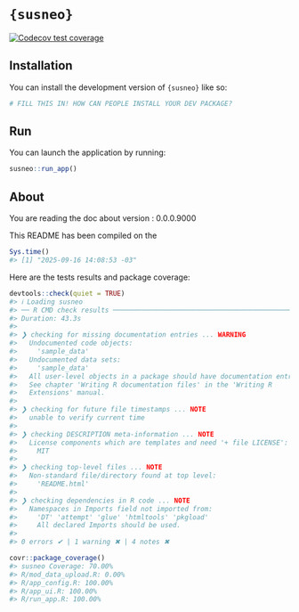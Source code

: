 
<!-- README.md is generated from README.Rmd. Please edit that file -->

# `{susneo}`

<!-- badges: start -->

[![Codecov test
coverage](https://codecov.io/gh/TiagoAdriaNunes/susneo-shiny-tiago-adria-nunes/graph/badge.svg)](https://app.codecov.io/gh/TiagoAdriaNunes/susneo-shiny-tiago-adria-nunes)
<!-- badges: end -->

## Installation

You can install the development version of `{susneo}` like so:

``` r
# FILL THIS IN! HOW CAN PEOPLE INSTALL YOUR DEV PACKAGE?
```

## Run

You can launch the application by running:

``` r
susneo::run_app()
```

## About

You are reading the doc about version : 0.0.0.9000

This README has been compiled on the

``` r
Sys.time()
#> [1] "2025-09-16 14:08:53 -03"
```

Here are the tests results and package coverage:

``` r
devtools::check(quiet = TRUE)
#> ℹ Loading susneo
#> ── R CMD check results ──────────────────────────────────────────────────────────────────────────────────────────────────────── susneo 0.0.0.9000 ────
#> Duration: 43.3s
#> 
#> ❯ checking for missing documentation entries ... WARNING
#>   Undocumented code objects:
#>     'sample_data'
#>   Undocumented data sets:
#>     'sample_data'
#>   All user-level objects in a package should have documentation entries.
#>   See chapter 'Writing R documentation files' in the 'Writing R
#>   Extensions' manual.
#> 
#> ❯ checking for future file timestamps ... NOTE
#>   unable to verify current time
#> 
#> ❯ checking DESCRIPTION meta-information ... NOTE
#>   License components which are templates and need '+ file LICENSE':
#>     MIT
#> 
#> ❯ checking top-level files ... NOTE
#>   Non-standard file/directory found at top level:
#>     'README.html'
#> 
#> ❯ checking dependencies in R code ... NOTE
#>   Namespaces in Imports field not imported from:
#>     'DT' 'attempt' 'glue' 'htmltools' 'pkgload'
#>     All declared Imports should be used.
#> 
#> 0 errors ✔ | 1 warning ✖ | 4 notes ✖
```

``` r
covr::package_coverage()
#> susneo Coverage: 70.00%
#> R/mod_data_upload.R: 0.00%
#> R/app_config.R: 100.00%
#> R/app_ui.R: 100.00%
#> R/run_app.R: 100.00%
```
